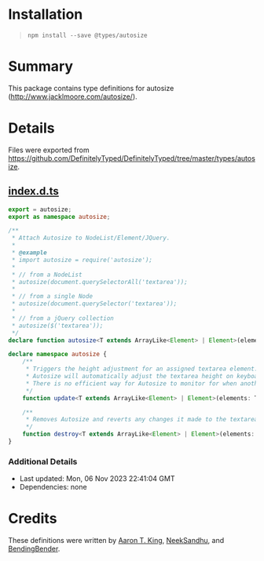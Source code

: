 # Installation
> `npm install --save @types/autosize`

# Summary
This package contains type definitions for autosize (http://www.jacklmoore.com/autosize/).

# Details
Files were exported from https://github.com/DefinitelyTyped/DefinitelyTyped/tree/master/types/autosize.
## [index.d.ts](https://github.com/DefinitelyTyped/DefinitelyTyped/tree/master/types/autosize/index.d.ts)
````ts
export = autosize;
export as namespace autosize;

/**
 * Attach Autosize to NodeList/Element/JQuery.
 *
 * @example
 * import autosize = require('autosize');
 *
 * // from a NodeList
 * autosize(document.querySelectorAll('textarea'));
 *
 * // from a single Node
 * autosize(document.querySelector('textarea'));
 *
 * // from a jQuery collection
 * autosize($('textarea'));
 */
declare function autosize<T extends ArrayLike<Element> | Element>(elements: T): T;

declare namespace autosize {
    /**
     * Triggers the height adjustment for an assigned textarea element.
     * Autosize will automatically adjust the textarea height on keyboard and window resize events.
     * There is no efficient way for Autosize to monitor for when another script has changed the textarea value or for changes in layout that impact the textarea element.
     */
    function update<T extends ArrayLike<Element> | Element>(elements: T): T;

    /**
     * Removes Autosize and reverts any changes it made to the textarea element.
     */
    function destroy<T extends ArrayLike<Element> | Element>(elements: T): T;
}

````

### Additional Details
 * Last updated: Mon, 06 Nov 2023 22:41:04 GMT
 * Dependencies: none

# Credits
These definitions were written by [Aaron T. King](https://github.com/kingdango), [NeekSandhu](https://github.com/NeekSandhu), and [BendingBender](https://github.com/BendingBender).
